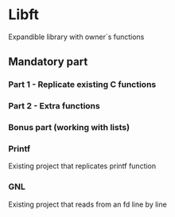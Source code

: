 # Libft
Expandible library with owner`s functions
## Mandatory part
### Part 1 - Replicate existing C functions
### Part 2 - Extra functions
### Bonus part (working with lists)
### Printf
Existing project that replicates printf function
### GNL
Existing project that reads from an fd line by line

